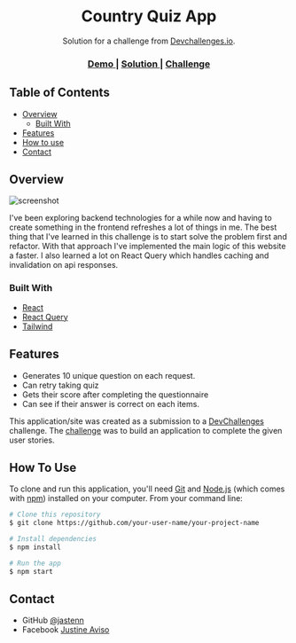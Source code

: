 <!-- Please update value in the {}  -->

<h1 align="center">Country Quiz App</h1>

<div align="center">
   Solution for a challenge from  <a href="http://devchallenges.io" target="_blank">Devchallenges.io</a>.
</div>

<div align="center">
  <h3>
    <a href="https://country-quiz-chi.vercel.app/">
      Demo
    </a>
    <span> | </span>
    <a href="https://github.com/jastenn/country-quiz">
      Solution
    </a>
    <span> | </span>
    <a href="https://devchallenges.io/challenges/Bu3G2irnaXmfwQ8sZkw8">
      Challenge
    </a>
  </h3>
</div>

<!-- TABLE OF CONTENTS -->

## Table of Contents

- [Overview](#overview)
  - [Built With](#built-with)
- [Features](#features)
- [How to use](#how-to-use)
- [Contact](#contact)

<!-- OVERVIEW -->

## Overview

![screenshot](https://i.ibb.co/NxNNqNp/download.png)

I've been exploring backend technologies for a while now and having to create something in the frontend refreshes a lot of things in me. The best thing that I've learned in this challenge is to start solve the problem first and refactor. With that approach I've implemented the main logic of this website a faster. I also learned a lot on React Query which handles caching and invalidation on api responses.

### Built With

- [React](https://reactjs.org/)
- [React Query](https://react-query.tanstack.com/)
- [Tailwind](https://tailwindcss.com/)

## Features

- Generates 10 unique question on each request.
- Can retry taking quiz
- Gets their score after completing the questionnaire
- Can see if their answer is correct on each items.

This application/site was created as a submission to a [DevChallenges](https://devchallenges.io/challenges) challenge. The [challenge](https://devchallenges.io/challenges/Bu3G2irnaXmfwQ8sZkw8) was to build an application to complete the given user stories.

## How To Use

To clone and run this application, you'll need [Git](https://git-scm.com) and [Node.js](https://nodejs.org/en/download/) (which comes with [npm](http://npmjs.com)) installed on your computer. From your command line:

```bash
# Clone this repository
$ git clone https://github.com/your-user-name/your-project-name

# Install dependencies
$ npm install

# Run the app
$ npm start
```

## Contact

- GitHub [@jastenn](https://github.com/jastenn)
- Facebook [Justine Aviso](https://www.facebook.com/aviso.jstn)
